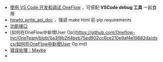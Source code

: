 - [使用 VS Code 开发和调试 OneFlow](https://github.com/Oneflow-Inc/OneTeam/issues/402) ，可搭配 **VSCode debug 工具** 一起食用
- [howto_write_api_doc](https://github.com/Oneflow-Inc/OneTeam/blob/master/tutorial/howto_write_api_docs.md) ，强调 make html 前 pip requirements
- [功能接口](https://github.com/Oneflow-Inc/oneflow/wiki/Functional-Interface) 
- [如何在OneFlow中新增User Op](https://github.com/Oneflow-Inc/OneTeam/blob/0a3f8b2d4beb75ed902cc6ce210e9af4e19882da/docs/如何在OneFlow中新增User Op.md) 
- [错误处理：Maybe](https://mp.weixin.qq.com/s/GKKAzZHYWH92ckBGbQabKQ)
- 

